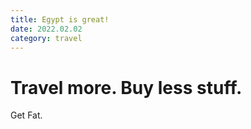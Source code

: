 ```yaml
---
title: Egypt is great!
date: 2022.02.02
category: travel
---
```


# Travel more. Buy less stuff.

Get Fat.
